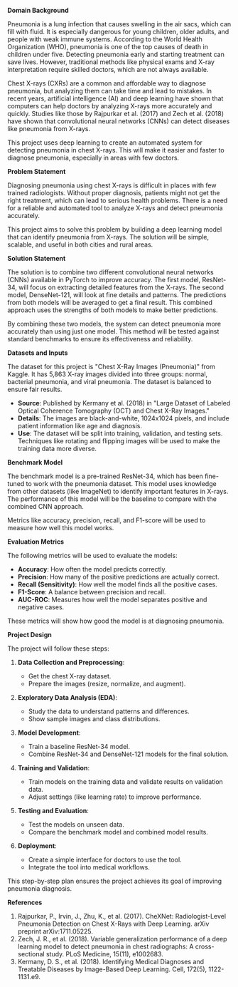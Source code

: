 **Domain Background**

Pneumonia is a lung infection that causes swelling in the air sacs, which can fill with fluid. It is especially dangerous for young children, older adults, and people with weak immune systems. According to the World Health Organization (WHO), pneumonia is one of the top causes of death in children under five. Detecting pneumonia early and starting treatment can save lives. However, traditional methods like physical exams and X-ray interpretation require skilled doctors, which are not always available.

Chest X-rays (CXRs) are a common and affordable way to diagnose pneumonia, but analyzing them can take time and lead to mistakes. In recent years, artificial intelligence (AI) and deep learning have shown that computers can help doctors by analyzing X-rays more accurately and quickly. Studies like those by Rajpurkar et al. (2017) and Zech et al. (2018) have shown that convolutional neural networks (CNNs) can detect diseases like pneumonia from X-rays.

This project uses deep learning to create an automated system for detecting pneumonia in chest X-rays. This will make it easier and faster to diagnose pneumonia, especially in areas with few doctors.

**Problem Statement**

Diagnosing pneumonia using chest X-rays is difficult in places with few trained radiologists. Without proper diagnosis, patients might not get the right treatment, which can lead to serious health problems. There is a need for a reliable and automated tool to analyze X-rays and detect pneumonia accurately.

This project aims to solve this problem by building a deep learning model that can identify pneumonia from X-rays. The solution will be simple, scalable, and useful in both cities and rural areas.

**Solution Statement**

The solution is to combine two different convolutional neural networks (CNNs) available in PyTorch to improve accuracy. The first model, ResNet-34, will focus on extracting detailed features from the X-rays. The second model, DenseNet-121, will look at fine details and patterns. The predictions from both models will be averaged to get a final result. This combined approach uses the strengths of both models to make better predictions.

By combining these two models, the system can detect pneumonia more accurately than using just one model. This method will be tested against standard benchmarks to ensure its effectiveness and reliability.

**Datasets and Inputs**

The dataset for this project is "Chest X-Ray Images (Pneumonia)" from Kaggle. It has 5,863 X-ray images divided into three groups: normal, bacterial pneumonia, and viral pneumonia. The dataset is balanced to ensure fair results.

- **Source**: Published by Kermany et al. (2018) in "Large Dataset of Labeled Optical Coherence Tomography (OCT) and Chest X-Ray Images."
- **Details**: The images are black-and-white, 1024x1024 pixels, and include patient information like age and diagnosis.
- **Use**: The dataset will be split into training, validation, and testing sets. Techniques like rotating and flipping images will be used to make the training data more diverse.

**Benchmark Model**

The benchmark model is a pre-trained ResNet-34, which has been fine-tuned to work with the pneumonia dataset. This model uses knowledge from other datasets (like ImageNet) to identify important features in X-rays. The performance of this model will be the baseline to compare with the combined CNN approach.

Metrics like accuracy, precision, recall, and F1-score will be used to measure how well this model works.

**Evaluation Metrics**

The following metrics will be used to evaluate the models:
- **Accuracy**: How often the model predicts correctly.
- **Precision**: How many of the positive predictions are actually correct.
- **Recall (Sensitivity)**: How well the model finds all the positive cases.
- **F1-Score**: A balance between precision and recall.
- **AUC-ROC**: Measures how well the model separates positive and negative cases.

These metrics will show how good the model is at diagnosing pneumonia.

**Project Design**

The project will follow these steps:

1. **Data Collection and Preprocessing**:
   - Get the chest X-ray dataset.
   - Prepare the images (resize, normalize, and augment).

2. **Exploratory Data Analysis (EDA)**:
   - Study the data to understand patterns and differences.
   - Show sample images and class distributions.

3. **Model Development**:
   - Train a baseline ResNet-34 model.
   - Combine ResNet-34 and DenseNet-121 models for the final solution.

4. **Training and Validation**:
   - Train models on the training data and validate results on validation data.
   - Adjust settings (like learning rate) to improve performance.

5. **Testing and Evaluation**:
   - Test the models on unseen data.
   - Compare the benchmark model and combined model results.

6. **Deployment**:
   - Create a simple interface for doctors to use the tool.
   - Integrate the tool into medical workflows.

This step-by-step plan ensures the project achieves its goal of improving pneumonia diagnosis.

**References**

1. Rajpurkar, P., Irvin, J., Zhu, K., et al. (2017). CheXNet: Radiologist-Level Pneumonia Detection on Chest X-Rays with Deep Learning. arXiv preprint arXiv:1711.05225.
2. Zech, J. R., et al. (2018). Variable generalization performance of a deep learning model to detect pneumonia in chest radiographs: A cross-sectional study. PLoS Medicine, 15(11), e1002683.
3. Kermany, D. S., et al. (2018). Identifying Medical Diagnoses and Treatable Diseases by Image-Based Deep Learning. Cell, 172(5), 1122-1131.e9.

